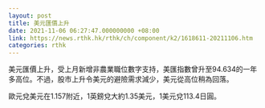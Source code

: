 ```yaml
---
layout: post
title: 美元匯價上升
date: 2021-11-06 06:27:47.000000000 +08:00
link: https://news.rthk.hk/rthk/ch/component/k2/1618611-20211106.htm
categories: rthk
---
```


美元匯價上升，受上月新增非農業職位數字支持，美匯指數曾升至94.634的一年多高位。不過，股市上升令美元的避險需求減少，美元從高位稍為回落。

歐元兌美元在1.157附近，1英鎊兌大約1.35美元，1美元兌113.4日圓。
